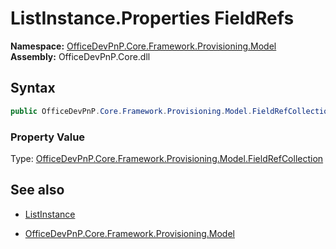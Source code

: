 # ListInstance.Properties FieldRefs
**Namespace:** [OfficeDevPnP.Core.Framework.Provisioning.Model](OfficeDevPnP.Core.Framework.Provisioning.Model.md)  
**Assembly:** OfficeDevPnP.Core.dll  
## Syntax
```C#
public OfficeDevPnP.Core.Framework.Provisioning.Model.FieldRefCollection FieldRefs { get; }
```

### Property Value
Type: [OfficeDevPnP.Core.Framework.Provisioning.Model.FieldRefCollection](OfficeDevPnP.Core.Framework.Provisioning.Model.FieldRefCollection.md) 

## See also
- [ListInstance](ListInstance.md) 

- [OfficeDevPnP.Core.Framework.Provisioning.Model](OfficeDevPnP.Core.Framework.Provisioning.Model.md)
